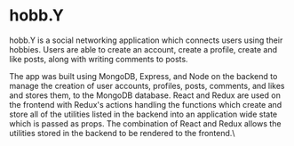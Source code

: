 # hobb.Y
 hobb.Y is a  social networking application which connects users using their hobbies. Users are able to create an account, create a profile,
 create and like posts, along with writing comments to posts.
 
 The app was built using MongoDB, Express, and Node on the backend to manage the creation of user accounts, profiles, posts, comments, and likes
 and stores them, to the MongoDB database. React and Redux are used on the frontend with Redux's actions handling the functions which create and store all
 of the utilities listed in the backend into an application wide state which is passed as props. The combination of React and Redux allows the utilities 
 stored in the backend to be rendered to the frontend.\
 
 
